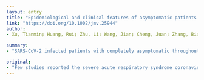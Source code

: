 ```yaml
---
layout: entry
title: "Epidemiological and clinical features of asymptomatic patients with SARS-CoV-2 infection"
link: "https://doi.org/10.1002/jmv.25944"
author:
- Xu, Tianmin; Huang, Rui; Zhu, Li; Wang, Jian; Cheng, Juan; Zhang, Biao; Zhao, Haiyan; Chen, Kang; Shao, Huaping; Zhu, Chuanwu; Wu, Chao; Liu, Longgen

summary:
- "SARS-CoV-2 infected patients with completely asymptomatic throughout the disease course. The median time from exposure to diagnosis was 7.0 days (IQR 1.0-15.0 days) Of the 15 patients, 14 patients were diagnosed by tested positive. Only 1 (6.7%) patient developed lymphopenia during hospitalization. Abnormalities of chest CT examinations were detected in 8 (53.4%) patients on admission. As of March 8, 2020, all patients have been discharged."

original:
- "Few studies reported the severe acute respiratory syndrome coronavirus 2 (SARS-CoV-2) infected patients with completely asymptomatic throughout the disease course. We investigated the epidemiological and clinical features of patients infected by SARS-CoV-2 without any symptoms. Patients with confirmed SARS-CoV-2 infection were retrospectively recruited. The demographic characteristics, clinical data, treatment, and outcomes of SARS-CoV-2 infected patients without any symptoms were analyzed. Fifteen (4.4%) of 342 SARS-CoV-2 infected patients did not develop any symptom during the course of the disease. The median time from exposure to diagnosis was 7.0 days (IQR 1.0-15.0 days). Of the 15 patients, 14 patients were diagnosed by tested positive for SARS-CoV-2 in throat swabs, while 1 patient was only tested positive for SARS-CoV-2 in anal swabs. During hospitalization, only 1 (6.7%) patient developed lymphopenia. Abnormalities of chest CT examinations were detected in 8 (53.4%) patients on admission. As of March 8, 2020, all patients have been discharged. The median time of SARS-CoV-2 tested negative from admission was 7.0 days (IQR 4.0-9.0 days). Patients without any symptoms but with SARS-CoV-2 exposure should be closely monitored and tested for SARS-CoV-2 both in anal and throat swabs to excluded the infection. Asymptomatic patients infected by SARS-CoV-2 have favorable outcomes. This article is protected by copyright. All rights reserved."
---
```


